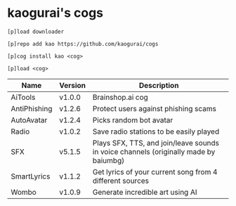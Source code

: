 # kaogurai's cogs

```
[p]load downloader

[p]repo add kao https://github.com/kaogurai/cogs

[p]cog install kao <cog>

[p]load <cog>
```

| Name | Version | Description |
|----------|--------|---------------------|
| AiTools  | v1.0.0 | Brainshop.ai cog |
| AntiPhishing  | v1.2.6 | Protect users against phishing scams |
| AutoAvatar | v1.2.4 | Picks random bot avatar |
| Radio | v1.0.2 | Save radio stations to be easily played |
| SFX | v5.1.5 | Plays SFX, TTS, and join/leave sounds in voice channels (originally made by baiumbg) |
| SmartLyrics | v1.1.2 | Get lyrics of your current song from 4 different sources |
| Wombo | v1.0.9 | Generate incredible art using AI |

